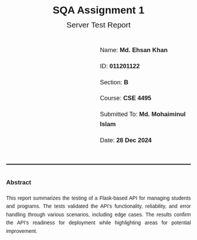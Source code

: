 <!DOCTYPE html>
<html lang="en">
<head>
    <meta charset="UTF-8">
    <meta name="viewport" content="width=device-width, initial-scale=1.0">
    <style>
        body {
            font-family: Arial, sans-serif;
            line-height: 1.6;
            margin: 0;
            padding: 20px;
        }
        .cover-page {
            text-align: center;
            margin-top: 50px;
        }
        .title {
            font-size: 2em;
            font-weight: bold;
        }
        .subtitle {
            font-size: 1.5em;
            margin-bottom: 40px;
        }
        .info {
            margin-top: 20px;
            font-size: 1.2em;
        }
        .abstract {
            margin-top: 50px;
            font-size: 1em;
            border-top: 2px solid #000;
            padding-top: 20px;
        }
    </style>
    <title>SQA Assignment Cover Page</title>
</head>
<body>
    <div class="cover-page">
        <div class="title">SQA Assignment 1</div>
        <div class="subtitle">Server Test Report</div>
        <div class="info" style="text-align: left; margin-left: 16rem">
            <p>Name: <strong>Md. Ehsan Khan</strong></p>
            <p>ID: <strong>011201122</strong></p>
            <p>Section: <strong>B</strong></p>
            <p>Course: <strong>CSE 4495</strong></p>
            <p>Submitted To: <strong>Md. Mohaiminul Islam</strong></p>
            <p>Date: <strong>28 Dec 2024</strong></p>
        </div>
    </div>
    <div class="abstract">
        <p style="font-size: 1.2em;"><strong>Abstract</strong></p>
        <p align="justify">This report summarizes the testing of a Flask-based API for managing students and programs. The tests validated the API's functionality, reliability, and error handling through various scenarios, including edge cases. The results confirm the API's readiness for deployment while highlighting areas for potential improvement.</p>
    </div>
</body>
</html>

